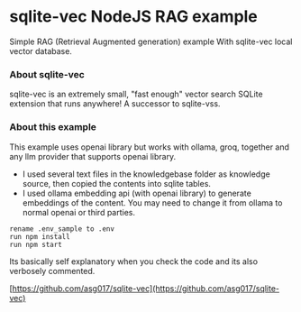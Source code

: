 # sqlite-vec NodeJS  RAG example

Simple RAG (Retrieval Augmented generation) example With sqlite-vec local vector database.

### About sqlite-vec
sqlite-vec is an extremely small, "fast enough" vector search SQLite extension that runs anywhere! A successor to sqlite-vss.

### About this example
This example uses openai library but works with ollama, groq, together and any llm provider that supports openai library.

- I used several text files in the knowledgebase folder as knowledge source, then copied the contents into sqlite tables. 
- I used ollama embedding api (with openai library) to generate embeddings of the content. You may need to change it from ollama to normal openai or third parties.

```
rename .env_sample to .env
run npm install
run npm start
```

Its basically self explanatory when you check the code and its also verbosely commented.


[https://github.com/asg017/sqlite-vec](https://github.com/asg017/sqlite-vec)